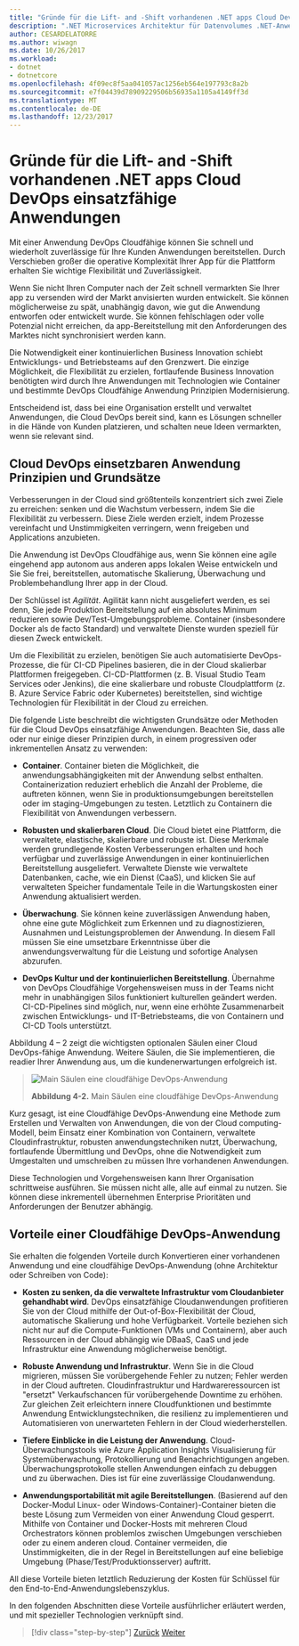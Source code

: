 ```yaml
---
title: "Gründe für die Lift- and -Shift vorhandenen .NET apps Cloud DevOps einsatzfähige Anwendungen"
description: ".NET Microservices Architektur für Datenvolumes .NET-Anwendungen | Gründe für die Lift- and -Shift vorhandenen .NET apps Cloud DevOps einsatzfähige Anwendungen"
author: CESARDELATORRE
ms.author: wiwagn
ms.date: 10/26/2017
ms.workload:
- dotnet
- dotnetcore
ms.openlocfilehash: 4f09ec8f5aa041057ac1256eb564e197793c8a2b
ms.sourcegitcommit: e7f04439d78909229506b56935a1105a4149ff3d
ms.translationtype: MT
ms.contentlocale: de-DE
ms.lasthandoff: 12/23/2017
---
```

# <a name="reasons-to-lift-and-shift-existing-net-apps-to-cloud-devops-ready-applications"></a>Gründe für die Lift- and -Shift vorhandenen .NET apps Cloud DevOps einsatzfähige Anwendungen

Mit einer Anwendung DevOps Cloudfähige können Sie schnell und wiederholt zuverlässige für Ihre Kunden Anwendungen bereitstellen. Durch Verschieben großer die operative Komplexität Ihrer App für die Plattform erhalten Sie wichtige Flexibilität und Zuverlässigkeit.

Wenn Sie nicht Ihren Computer nach der Zeit schnell vermarkten Sie Ihrer app zu versenden wird der Markt anvisierten wurden entwickelt. Sie können möglicherweise zu spät, unabhängig davon, wie gut die Anwendung entworfen oder entwickelt wurde. Sie können fehlschlagen oder volle Potenzial nicht erreichen, da app-Bereitstellung mit den Anforderungen des Marktes nicht synchronisiert werden kann.

Die Notwendigkeit einer kontinuierlichen Business Innovation schiebt Entwicklungs- und Betriebsteams auf den Grenzwert. Die einzige Möglichkeit, die Flexibilität zu erzielen, fortlaufende Business Innovation benötigten wird durch Ihre Anwendungen mit Technologien wie Container und bestimmte DevOps Cloudfähige Anwendung Prinzipien Modernisierung.

Entscheidend ist, dass bei eine Organisation erstellt und verwaltet Anwendungen, die Cloud DevOps bereit sind, kann es Lösungen schneller in die Hände von Kunden platzieren, und schalten neue Ideen vermarkten, wenn sie relevant sind.

## <a name="cloud-devops-ready-application-principles-and-tenets"></a>Cloud DevOps einsetzbaren Anwendung Prinzipien und Grundsätze 

Verbesserungen in der Cloud sind größtenteils konzentriert sich zwei Ziele zu erreichen: senken und die Wachstum verbessern, indem Sie die Flexibilität zu verbessern. Diese Ziele werden erzielt, indem Prozesse vereinfacht und Unstimmigkeiten verringern, wenn freigeben und Applications anzubieten.

Die Anwendung ist DevOps Cloudfähige aus, wenn Sie können eine agile eingehend app autonom aus anderen apps lokalen Weise entwickeln und Sie Sie frei, bereitstellen, automatische Skalierung, Überwachung und Problembehandlung Ihrer app in der Cloud.

Der Schlüssel ist *Agilität*. Agilität kann nicht ausgeliefert werden, es sei denn, Sie jede Produktion Bereitstellung auf ein absolutes Minimum reduzieren sowie Dev/Test-Umgebungsprobleme. Container (insbesondere Docker als de facto Standard) und verwaltete Dienste wurden speziell für diesen Zweck entwickelt.

Um die Flexibilität zu erzielen, benötigen Sie auch automatisierte DevOps-Prozesse, die für CI-CD Pipelines basieren, die in der Cloud skalierbar Plattformen freigegeben. CI-CD-Plattformen (z. B. Visual Studio Team Services oder Jenkins), die eine skalierbare und robuste Cloudplattform (z. B. Azure Service Fabric oder Kubernetes) bereitstellen, sind wichtige Technologien für Flexibilität in der Cloud zu erreichen.

Die folgende Liste beschreibt die wichtigsten Grundsätze oder Methoden für die Cloud DevOps einsatzfähige Anwendungen. Beachten Sie, dass alle oder nur einige dieser Prinzipien durch, in einem progressiven oder inkrementellen Ansatz zu verwenden:

-   **Container**. Container bieten die Möglichkeit, die anwendungsabhängigkeiten mit der Anwendung selbst enthalten. Containerization reduziert erheblich die Anzahl der Probleme, die auftreten können, wenn Sie in produktionsumgebungen bereitstellen oder im staging-Umgebungen zu testen. Letztlich zu Containern die Flexibilität von Anwendungen verbessern.

-   **Robusten und skalierbaren Cloud**. Die Cloud bietet eine Plattform, die verwaltete, elastische, skalierbare und robuste ist. Diese Merkmale werden grundlegende Kosten Verbesserungen erhalten und hoch verfügbar und zuverlässige Anwendungen in einer kontinuierlichen Bereitstellung ausgeliefert. Verwaltete Dienste wie verwaltete Datenbanken, cache, wie ein Dienst (CaaS), und klicken Sie auf verwalteten Speicher fundamentale Teile in die Wartungskosten einer Anwendung aktualisiert werden.

-   **Überwachung**. Sie können keine zuverlässigen Anwendung haben, ohne eine gute Möglichkeit zum Erkennen und zu diagnostizieren, Ausnahmen und Leistungsproblemen der Anwendung. In diesem Fall müssen Sie eine umsetzbare Erkenntnisse über die anwendungsverwaltung für die Leistung und sofortige Analysen abzurufen.

-   **DevOps Kultur und der kontinuierlichen Bereitstellung**. Übernahme von DevOps Cloudfähige Vorgehensweisen muss in der Teams nicht mehr in unabhängigen Silos funktioniert kulturellen geändert werden. CI-CD-Pipelines sind möglich, nur, wenn eine erhöhte Zusammenarbeit zwischen Entwicklungs- und IT-Betriebsteams, die von Containern und CI-CD Tools unterstützt.

Abbildung 4 – 2 zeigt die wichtigsten optionalen Säulen einer Cloud DevOps-fähige Anwendung. Weitere Säulen, die Sie implementieren, die readier Ihrer Anwendung aus, um die kundenerwartungen erfolgreich ist.

> ![Main Säulen eine cloudfähige DevOps-Anwendung](./media/image2.png)
>
> **Abbildung 4-2.** Main Säulen eine cloudfähige DevOps-Anwendung

Kurz gesagt, ist eine Cloudfähige DevOps-Anwendung eine Methode zum Erstellen und Verwalten von Anwendungen, die von der Cloud computing-Modell, beim Einsatz einer Kombination von Containern, verwaltete Cloudinfrastruktur, robusten anwendungstechniken nutzt, Überwachung, fortlaufende Übermittlung und DevOps, ohne die Notwendigkeit zum Umgestalten und umschreiben zu müssen Ihre vorhandenen Anwendungen.

Diese Technologien und Vorgehensweisen kann Ihrer Organisation schrittweise ausführen. Sie müssen nicht alle, alle auf einmal zu nutzen. Sie können diese inkrementell übernehmen Enterprise Prioritäten und Anforderungen der Benutzer abhängig.

## <a name="benefits-of-a-cloud-devops-ready-application"></a>Vorteile einer Cloudfähige DevOps-Anwendung

Sie erhalten die folgenden Vorteile durch Konvertieren einer vorhandenen Anwendung und eine cloudfähige DevOps-Anwendung (ohne Architektur oder Schreiben von Code):

-   **Kosten zu senken, da die verwaltete Infrastruktur vom Cloudanbieter gehandhabt wird**. DevOps einsatzfähige Cloudanwendungen profitieren Sie von der Cloud mithilfe der Out-of-Box-Flexibilität der Cloud, automatische Skalierung und hohe Verfügbarkeit. Vorteile beziehen sich nicht nur auf die Compute-Funktionen (VMs und Containern), aber auch Ressourcen in der Cloud abhängig wie DBaaS, CaaS und jede Infrastruktur eine Anwendung möglicherweise benötigt.

-   **Robuste Anwendung und Infrastruktur**. Wenn Sie in die Cloud migrieren, müssen Sie vorübergehende Fehler zu nutzen; Fehler werden in der Cloud auftreten. Cloudinfrastruktur und Hardwareressourcen ist "ersetzt" Verkaufschancen für vorübergehende Downtime zu erhöhen. Zur gleichen Zeit erleichtern innere Cloudfunktionen und bestimmte Anwendung Entwicklungstechniken, die resilienz zu implementieren und Automatisieren von unerwarteten Fehlern in der Cloud wiederherstellen.

-   **Tiefere Einblicke in die Leistung der Anwendung**. Cloud-Überwachungstools wie Azure Application Insights Visualisierung für Systemüberwachung, Protokollierung und Benachrichtigungen angeben. Überwachungsprotokolle stellen Anwendungen einfach zu debuggen und zu überwachen. Dies ist für eine zuverlässige Cloudanwendung.

-   **Anwendungsportabilität mit agile Bereitstellungen**. (Basierend auf den Docker-Modul Linux- oder Windows-Container)-Container bieten die beste Lösung zum Vermeiden von einer Anwendung Cloud gesperrt. Mithilfe von Container und Docker-Hosts mit mehreren Cloud Orchestrators können problemlos zwischen Umgebungen verschieben oder zu einem anderen cloud. Container vermeiden, die Unstimmigkeiten, die in der Regel in Bereitstellungen auf eine beliebige Umgebung (Phase/Test/Produktionsserver) auftritt.

All diese Vorteile bieten letztlich Reduzierung der Kosten für Schlüssel für den End-to-End-Anwendungslebenszyklus.

In den folgenden Abschnitten diese Vorteile ausführlicher erläutert werden, und mit spezieller Technologien verknüpft sind.

>[!div class="step-by-step"]
[Zurück](index.md)
[Weiter](microsoft-technologies-in-cloud-devops-ready-applications.md)
